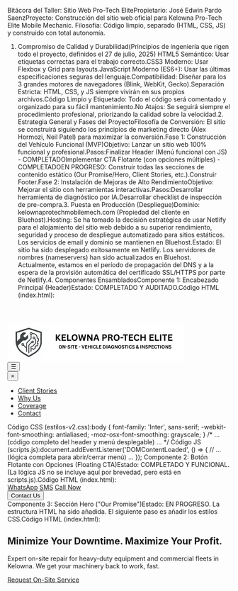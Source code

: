 Bitácora del Taller: Sitio Web Pro-Tech ElitePropietario: 
José Edwin Pardo SaenzProyecto: 
Construcción del sitio web oficial para Kelowna Pro-Tech Elite Mobile Mechanic.
Filosofía: Código limpio, separado (HTML, CSS, JS) y construido con total autonomía.
1. Compromiso de Calidad y Durabilidad(Principios de ingeniería que rigen todo el proyecto, definidos el 27 de julio, 2025)
HTML5 Semántico: Usar etiquetas correctas para el trabajo correcto.CSS3 
Moderno: Usar Flexbox y Grid para layouts.JavaScript Moderno (ES6+):
 Usar las últimas especificaciones seguras del lenguaje.Compatibilidad: Diseñar para los 3 grandes motores de navegadores (Blink, WebKit, Gecko).Separación Estricta: HTML, CSS, y JS siempre vivirán en sus propios archivos.Código Limpio y Etiquetado: Todo el código será comentado y organizado para su fácil mantenimiento.No Atajos: Se seguirá siempre el procedimiento profesional, priorizando la calidad sobre la velocidad.2. Estrategia General y Fases del ProyectoFilosofía de Conversión: El sitio se construirá siguiendo los principios de marketing directo (Alex Hormozi, Neil Patel) para maximizar la conversión.Fase 1: Construcción del Vehículo Funcional (MVP)Objetivo: Lanzar un sitio web 100% funcional y profesional.Pasos:Finalizar Header (Menú funcional con JS) - COMPLETADOImplementar CTA Flotante (con opciones múltiples) - COMPLETADOEN PROGRESO: Construir todas las secciones de contenido estático (Our Promise/Hero, Client Stories, etc.).Construir Footer.Fase 2: Instalación de Mejoras de Alto RendimientoObjetivo: Mejorar el sitio con herramientas interactivas.Pasos:Desarrollar herramienta de diagnóstico por IA.Desarrollar checklist de inspección de pre-compra.3. Puesta en Producción (Despliegue)Dominio: kelownaprotechmobilemech.com (Propiedad del cliente en Bluehost).Hosting: Se ha tomado la decisión estratégica de usar Netlify para el alojamiento del sitio web debido a su superior rendimiento, seguridad y proceso de despliegue automatizado para sitios estáticos. Los servicios de email y dominio se mantienen en Bluehost.Estado: El sitio ha sido desplegado exitosamente en Netlify. Los servidores de nombres (nameservers) han sido actualizados en Bluehost. Actualmente, estamos en el período de propagación del DNS y a la espera de la provisión automática del certificado SSL/HTTPS por parte de Netlify.4. Componentes EnsambladosComponente 1: Encabezado Principal (Header)Estado: COMPLETADO Y AUDITADO.Código HTML (index.html):<header class="kpem-header-mobile" role="banner">
  <div class="contenedor-logo">
    <a href="#" aria-label="Go to homepage">
      <img src="LOGO.png" alt="Kelowna Pro-Tech Elite Logo" loading="eager" decoding="async"/>
    </a>
  </div>
  <button class="menu-trigger" aria-label="Open menu" aria-controls="mobile-navigation" aria-expanded="false">
    &#9776;
  </button>
  <nav id="mobile-navigation" class="mobile-menu">
    <button class="menu-close-button" aria-label="Close menu">&times;</button>
    <ul>
      <li><a href="#client-stories">Client Stories</a></li>
      <li><a href="#why-us">Why Us</a></li>
      <li><a href="#coverage">Coverage</a></li>
      <li><a href="#contact">Contact</a></li>
    </ul>
  </nav>
</header>
Código CSS (estilos-v2.css):body {
  font-family: 'Inter', sans-serif;
  -webkit-font-smoothing: antialiased;
  -moz-osx-font-smoothing: grayscale;
}
/* ... (código completo del header y menú desplegable) ... */
Código JS (scripts.js):document.addEventListener('DOMContentLoaded', () => {
  // ... (lógica completa para abrir/cerrar menú) ...
});
Componente 2: Botón Flotante con Opciones (Floating CTA)Estado: COMPLETADO Y FUNCIONAL. (La lógica JS no se incluye aquí por brevedad, pero está en scripts.js).Código HTML (index.html):<div class="floating-cta-container">
  <div class="cta-options">
    <a href="https://wa.me/12505550199" class="cta-option" target="_blank">WhatsApp</a>
    <a href="sms:+12505550199" class="cta-option">SMS</a>
    <a href="tel:+12505550199" class="cta-option">Call Now</a>
  </div>
  <button id="main-cta-button" class="main-cta-button">Contact Us</button>
</div>
Componente 3: Sección Hero ("Our Promise")Estado: EN PROGRESO. La estructura HTML ha sido añadida. El siguiente paso es añadir los estilos CSS.Código HTML (index.html):<main>
  <section id="our-promise" class="hero-section">
    <div class="hero-content">
      <h1 class="hero-headline">Minimize Your Downtime. Maximize Your Profit.</h1>
      <p class="hero-subheadline">
        Expert on-site repair for heavy-duty equipment and commercial fleets in Kelowna. We get your machinery back to work, fast.
      </p>
      <a href="tel:+12505550199" class="hero-cta-button">Request On-Site Service</a>
    </div>
  </section>
</main>
